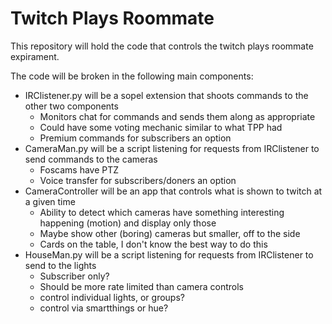 # Twitch Plays Roommate

This repository will hold the code that controls the twitch plays roommate expirament. 

The code will be broken in the following main components:
- IRClistener.py will be a sopel extension that shoots commands to the other two components
  - Monitors chat for commands and sends them along as appropriate
  - Could have some voting mechanic similar to what TPP had
  - Premium commands for subscribers an option
- CameraMan.py will be a script listening for requests from IRClistener to send commands to the cameras
  - Foscams have PTZ
  - Voice transfer for subscribers/doners an option
- CameraController will be an app that controls what is shown to twitch at a given time
  - Ability to detect which cameras have something interesting happening (motion) and display only those
  - Maybe show other (boring) cameras but smaller, off to the side
  - Cards on the table, I don't know the best way to do this
- HouseMan.py will be a script listening for requests from IRClistener to send to the lights
  - Subscriber only?
  - Should be more rate limited than camera controls
  - control individual lights, or groups?
  - control via smartthings or hue?
